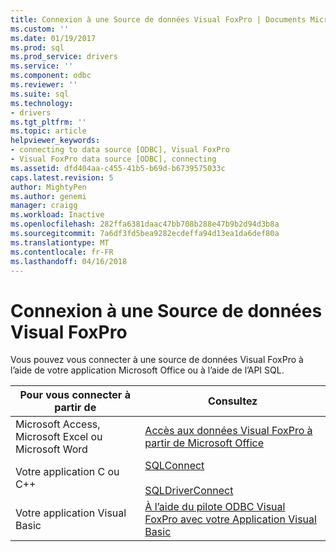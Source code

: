 ```yaml
---
title: Connexion à une Source de données Visual FoxPro | Documents Microsoft
ms.custom: ''
ms.date: 01/19/2017
ms.prod: sql
ms.prod_service: drivers
ms.service: ''
ms.component: odbc
ms.reviewer: ''
ms.suite: sql
ms.technology:
- drivers
ms.tgt_pltfrm: ''
ms.topic: article
helpviewer_keywords:
- connecting to data source [ODBC], Visual FoxPro
- Visual FoxPro data source [ODBC], connecting
ms.assetid: dfd404aa-c455-41b5-b69d-b6739575033c
caps.latest.revision: 5
author: MightyPen
ms.author: genemi
manager: craigg
ms.workload: Inactive
ms.openlocfilehash: 282ffa6381daac47bb708b288e47b9b2d94d3b8a
ms.sourcegitcommit: 7a6df3fd5bea9282ecdeffa94d13ea1da6def80a
ms.translationtype: MT
ms.contentlocale: fr-FR
ms.lasthandoff: 04/16/2018
---
```

# <a name="connecting-to-a-visual-foxpro-data-source"></a>Connexion à une Source de données Visual FoxPro
Vous pouvez vous connecter à une source de données Visual FoxPro à l’aide de votre application Microsoft Office ou à l’aide de l’API SQL.  
  
|Pour vous connecter à partir de|Consultez|  
|---------------------|---------|  
|Microsoft Access, Microsoft Excel ou Microsoft Word|[Accès aux données Visual FoxPro à partir de Microsoft Office](../../odbc/microsoft/accessing-visual-foxpro-data-from-microsoft-office.md)|  
|Votre application C ou C++|[SQLConnect](../../odbc/microsoft/sqlconnect-visual-foxpro-odbc-driver.md)<br /><br /> [SQLDriverConnect](../../odbc/microsoft/sqldriverconnect-visual-foxpro-odbc-driver.md)|  
|Votre application Visual Basic|[À l’aide du pilote ODBC Visual FoxPro avec votre Application Visual Basic](../../odbc/microsoft/using-the-vfp-foxpro-odbc-driver-with-your-visual-basic-application.md)|
